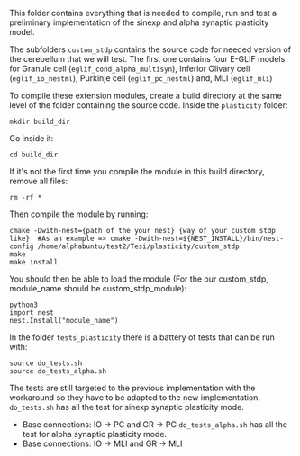 This folder contains everything that is needed to compile, run and test a preliminary implementation of the sinexp and alpha synaptic plasticity model.

The subfolders `custom_stdp` contains the source code for needed version of the cerebellum that we will test.
The first one contains four E-GLIF models for Granule cell (`eglif_cond_alpha_multisyn`), Inferior Olivary cell (`eglif_io_nestml`), Purkinje cell (`eglif_pc_nestml`) and, MLI (`eglif_mli`)

To compile these extension modules, create a build directory at the same level of the folder containing the source code. Inside the `plasticity` folder:
```
mkdir build_dir
```
Go inside it:
```
cd build_dir
```
If it's not the first time you compile the module in this build directory, remove all files:
```
rm -rf *
```
Then compile the module by running:
```
cmake -Dwith-nest={path of the your nest} {way of your custom stdp like}  #As an example => cmake -Dwith-nest=${NEST_INSTALL}/bin/nest-config /home/alphabuntu/test2/Tesi/plasticity/custom_stdp
make
make install
```
You should then be able to load the module (For the our custom_stdp, module_name should be custom_stdp_module):
```
python3
import nest
nest.Install("module_name")
```

In the folder `tests_plasticity` there is a battery of tests that can be run with:
```
source do_tests.sh
source do_tests_alpha.sh
```
The tests are still targeted to the previous implementation with the workaround so they have to be adapted to the new implementation. `do_tests.sh` has all the test for sinexp synaptic plasticity mode. 
- Base connections: IO -> PC  and GR -> PC
`do_tests_alpha.sh` has all the test for alpha synaptic plasticity mode.
- Base connections: IO -> MLI  and GR -> MLI
